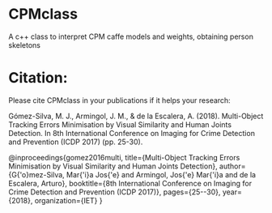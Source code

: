 # CPMclass
A c++ class to interpret CPM caffe models and weights, obtaining person skeletons


# Citation:

Please cite CPMclass in your publications if it helps your research:

Gómez-Silva, M. J., Armingol, J. M., & de la Escalera, A. (2018). Multi-Object Tracking Errors Minimisation by Visual Similarity and Human Joints Detection. In 8th International Conference on Imaging for Crime Detection and Prevention (ICDP 2017) (pp. 25-30).

@inproceedings{gomez2016multi,
  title={Multi-Object Tracking Errors Minimisation by Visual Similarity and Human Joints Detection},
  author={G{\'o}mez-Silva, Mar{\'i}a Jos{\'e} and Armingol, Jos{\'e} Mar{\'i}a and de la Escalera, Arturo},
  booktitle={8th International Conference on Imaging for Crime Detection and Prevention (ICDP 2017)},
  pages={25--30},
  year={2018},
  organization={IET}
}

